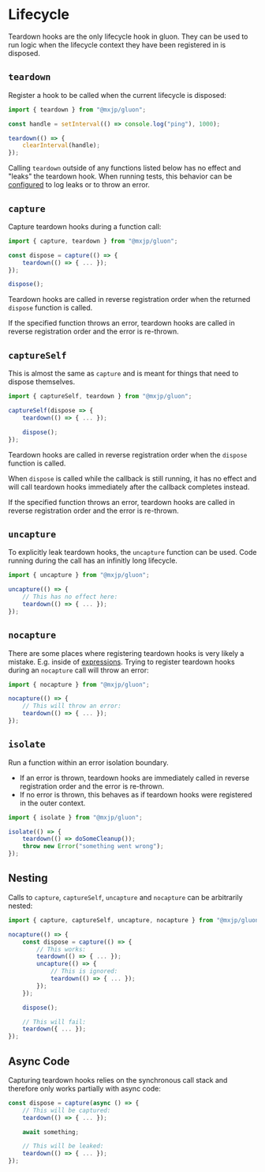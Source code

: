 # Lifecycle
Teardown hooks are the only lifecycle hook in gluon. They can be used to run logic when the lifecycle context they have been registered in is disposed.

## `teardown`
Register a hook to be called when the current lifecycle is disposed:
```jsx
import { teardown } from "@mxjp/gluon";

const handle = setInterval(() => console.log("ping"), 1000);

teardown(() => {
	clearInterval(handle);
});
```
Calling `teardown` outside of any functions listed below has no effect and "leaks" the teardown hook. When running tests, this behavior can be [configured](./testing.md#leak-detection) to log leaks or to throw an error.

## `capture`
Capture teardown hooks during a function call:
```jsx
import { capture, teardown } from "@mxjp/gluon";

const dispose = capture(() => {
	teardown(() => { ... });
});

dispose();
```
Teardown hooks are called in reverse registration order when the returned `dispose` function is called.

If the specified function throws an error, teardown hooks are called in reverse registration order and the error is re-thrown.

## `captureSelf`
This is almost the same as `capture` and is meant for things that need to dispose themselves.
```jsx
import { captureSelf, teardown } from "@mxjp/gluon";

captureSelf(dispose => {
	teardown(() => { ... });

	dispose();
});
```
Teardown hooks are called in reverse registration order when the `dispose` function is called.

When `dispose` is called while the callback is still running, it has no effect and will call teardown hooks immediately after the callback completes instead.

If the specified function throws an error, teardown hooks are called in reverse registration order and the error is re-thrown.

## `uncapture`
To explicitly leak teardown hooks, the `uncapture` function can be used. Code running during the call has an infinitly long lifecycle.
```jsx
import { uncapture } from "@mxjp/gluon";

uncapture(() => {
	// This has no effect here:
	teardown(() => { ... });
});
```

## `nocapture`
There are some places where registering teardown hooks is very likely a mistake. E.g. inside of [expressions](signals.md#expressions). Trying to register teardown hooks during an `nocapture` call will throw an error:
```jsx
import { nocapture } from "@mxjp/gluon";

nocapture(() => {
	// This will throw an error:
	teardown(() => { ... });
});
```

## `isolate`
Run a function within an error isolation boundary.

+ If an error is thrown, teardown hooks are immediately called in reverse registration order and the error is re-thrown.
+ If no error is thrown, this behaves as if teardown hooks were registered in the outer context.

```jsx
import { isolate } from "@mxjp/gluon";

isolate(() => {
	teardown(() => doSomeCleanup());
	throw new Error("something went wrong");
});
```

## Nesting
Calls to `capture`, `captureSelf`, `uncapture` and `nocapture` can be arbitrarily nested:
```jsx
import { capture, captureSelf, uncapture, nocapture } from "@mxjp/gluon";

nocapture(() => {
	const dispose = capture(() => {
		// This works:
		teardown(() => { ... });
		uncapture(() => {
			// This is ignored:
			teardown(() => { ... });
		});
	});

	dispose();

	// This will fail:
	teardown({ ... });
});
```

## Async Code
Capturing teardown hooks relies on the synchronous call stack and therefore only works partially with async code:
```jsx
const dispose = capture(async () => {
	// This will be captured:
	teardown(() => { ... });

	await something;

	// This will be leaked:
	teardown(() => { ... });
});
```
